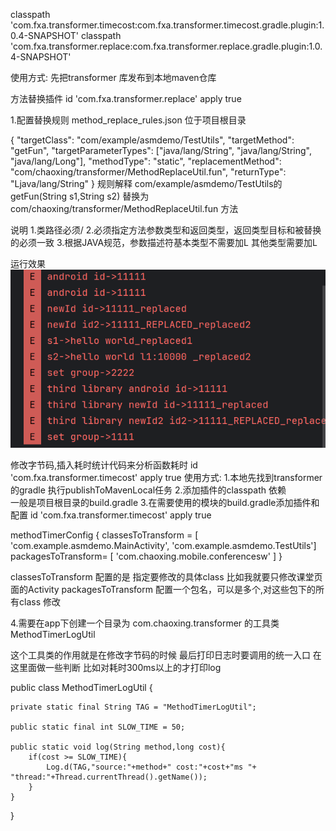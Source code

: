 classpath 'com.fxa.transformer.timecost:com.fxa.transformer.timecost.gradle.plugin:1.0.4-SNAPSHOT'
classpath 'com.fxa.transformer.replace:com.fxa.transformer.replace.gradle.plugin:1.0.4-SNAPSHOT'

使用方式:
先把transformer 库发布到本地maven仓库

方法替换插件
id 'com.fxa.transformer.replace' apply true

1.配置替换规则
method_replace_rules.json 位于项目根目录

{
"targetClass": "com/example/asmdemo/TestUtils",
"targetMethod": "getFun",
"targetParameterTypes": ["java/lang/String", "java/lang/String", "java/lang/Long"],
"methodType": "static",
"replacementMethod": "com/chaoxing/transformer/MethodReplaceUtil.fun",
"returnType": "Ljava/lang/String"
}
规则解释
com/example/asmdemo/TestUtils的getFun(String s1,String s2) 替换为com/chaoxing/transformer/MethodReplaceUtil.fun 方法

说明 
1.类路径必须/ 
2.必须指定方法参数类型和返回类型，返回类型目标和被替换的必须一致
3.根据JAVA规范，参数描述符基本类型不需要加L 其他类型需要加L

运行效果
![img.png](img.png)


修改字节码,插入耗时统计代码来分析函数耗时
id 'com.fxa.transformer.timecost' apply true
使用方式:
1.本地先找到transformer的gradle 执行publishToMavenLocal任务
2.添加插件的classpath 依赖       
一般是项目根目录的build.gradle
3.在需要使用的模块的build.gradle添加插件和配置
id 'com.fxa.transformer.timecost' apply true

methodTimerConfig {
    classesToTransform = [
      'com.example.asmdemo.MainActivity', 'com.example.asmdemo.TestUtils']
    packagesToTransform= [
     'com.chaoxing.mobile.conferencesw'
    ]
}

classesToTransform 配置的是 指定要修改的具体class 比如我就要只修改课堂页面的Activity
packagesToTransform 配置一个包名，可以是多个,对这些包下的所有class 修改

4.需要在app下创建一个目录为 com.chaoxing.transformer 的工具类
MethodTimerLogUtil

这个工具类的作用就是在修改字节码的时候 最后打印日志时要调用的统一入口
在这里面做一些判断 比如对耗时300ms以上的才打印log 

public class MethodTimerLogUtil {

    private static final String TAG = "MethodTimerLogUtil";

    public static final int SLOW_TIME = 50;

    public static void log(String method,long cost){
        if(cost >= SLOW_TIME){
            Log.d(TAG,"source:"+method+" cost:"+cost+"ms "+ "thread:"+Thread.currentThread().getName());
        }
    }
}



